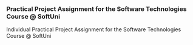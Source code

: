 ### Practical Project Assignment for the Software Technologies Course @ SoftUni
Individual Practical Project Assignment for the Software Technologies Course @ SoftUni

